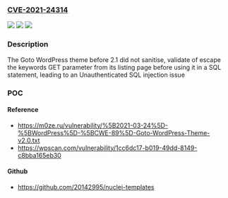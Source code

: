 ### [CVE-2021-24314](https://cve.mitre.org/cgi-bin/cvename.cgi?name=CVE-2021-24314)
![](https://img.shields.io/static/v1?label=Product&message=Goto&color=blue)
![](https://img.shields.io/static/v1?label=Version&message=2.1%3C%202.1%20&color=brighgreen)
![](https://img.shields.io/static/v1?label=Vulnerability&message=CWE-89%20SQL%20Injection&color=brighgreen)

### Description

The Goto WordPress theme before 2.1 did not sanitise, validate of escape the keywords GET parameter from its listing page before using it in a SQL statement, leading to an Unauthenticated SQL injection issue

### POC

#### Reference
- https://m0ze.ru/vulnerability/%5B2021-03-24%5D-%5BWordPress%5D-%5BCWE-89%5D-Goto-WordPress-Theme-v2.0.txt
- https://wpscan.com/vulnerability/1cc6dc17-b019-49dd-8149-c8bba165eb30

#### Github
- https://github.com/20142995/nuclei-templates

